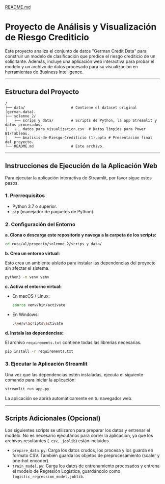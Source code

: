 [README.md](https://github.com/user-attachments/files/22992613/README.md)

# Proyecto de Análisis y Visualización de Riesgo Crediticio

Este proyecto analiza el conjunto de datos "German Credit Data" para construir un modelo de clasificación que predice el riesgo crediticio de un solicitante. Además, incluye una aplicación web interactiva para probar el modelo y un archivo de datos procesado para su visualización en herramientas de Business Intelligence.

---

## Estructura del Proyecto

```
/
├── data/                     # Contiene el dataset original (german.data).
├── solemne_2/
│   ├── scrips y data/        # Scripts de Python, la app Streamlit y datos procesados.
│   ├── datos_para_visualizacion.csv  # Datos limpios para Power BI/Tableau.
│   └── Analisis-de-Riesgo-Crediticio (1).pptx # Presentación final del proyecto.
└── README.md                 # Este archivo.
```

---

## Instrucciones de Ejecución de la Aplicación Web

Para ejecutar la aplicación interactiva de Streamlit, por favor sigue estos pasos.

### 1. Prerrequisitos

- Python 3.7 o superior.
- `pip` (manejador de paquetes de Python).

### 2. Configuración del Entorno

**a. Clona o descarga este repositorio y navega a la carpeta de los scripts:**

```bash
cd ruta/al/proyecto/solemne_2/scrips y data/
```

**b. Crea un entorno virtual:**

Esto crea un ambiente aislado para instalar las dependencias del proyecto sin afectar el sistema.

```bash
python3 -m venv venv
```

**c. Activa el entorno virtual:**

- En macOS / Linux:
  ```bash
  source venv/bin/activate
  ```
- En Windows:
  ```bash
  .\venv\Scripts\activate
  ```

**d. Instala las dependencias:**

El archivo `requirements.txt` contiene todas las librerías necesarias.

```bash
pip install -r requirements.txt
```

### 3. Ejecutar la Aplicación Streamlit

Una vez que las dependencias estén instaladas, ejecuta el siguiente comando para iniciar la aplicación:

```bash
streamlit run app.py
```

La aplicación se abrirá automáticamente en tu navegador web.

---

## Scripts Adicionales (Opcional)

Los siguientes scripts se utilizaron para preparar los datos y entrenar el modelo. No es necesario ejecutarlos para correr la aplicación, ya que los archivos resultantes (`.csv`, `.joblib`) están incluidos.

- `prepare_data.py`: Carga los datos crudos, los procesa y los guarda en formato CSV. También guarda los objetos de preprocesamiento (scaler y one-hot encoder).
- `train_model.py`: Carga los datos de entrenamiento procesados y entrena el modelo de Regresión Logística, guardándolo como `logistic_regression_model.joblib`.
